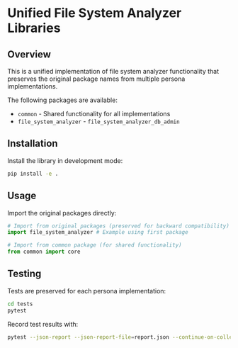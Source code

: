# Unified File System Analyzer Libraries

## Overview
This is a unified implementation of file system analyzer functionality 
that preserves the original package names from multiple persona implementations.

The following packages are available:
- `common` - Shared functionality for all implementations
- `file_system_analyzer` - `file_system_analyzer_db_admin`

## Installation
Install the library in development mode:

```bash
pip install -e .
```

## Usage
Import the original packages directly:

```python
# Import from original packages (preserved for backward compatibility)
import file_system_analyzer # Example using first package

# Import from common package (for shared functionality)
from common import core
```

## Testing
Tests are preserved for each persona implementation:

```bash
cd tests
pytest
```

Record test results with:
```bash
pytest --json-report --json-report-file=report.json --continue-on-collection-errors
```
